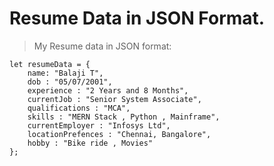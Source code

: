 # Resume Data in JSON Format.


>  My Resume data in JSON format:

```JS
let resumeData = {
    name: "Balaji T",
    dob : "05/07/2001",
    experience : "2 Years and 8 Months",
    currentJob : "Senior System Associate",
    qualifications : "MCA",
    skills : "MERN Stack , Python , Mainframe",
    currentEmployer : "Infosys Ltd",
    locationPrefences : "Chennai, Bangalore",
    hobby : "Bike ride , Movies"   
};
```